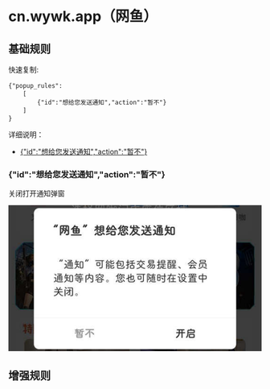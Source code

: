 # cn.wywk.app（网鱼）

## 基础规则

快速复制:
```
{"popup_rules":
    [
        {"id":"想给您发送通知","action":"暂不"}
    ]
}
```
详细说明：
- [{"id":"想给您发送通知","action":"暂不"}](#id想给您发送通知action暂不)

### {"id":"想给您发送通知","action":"暂不"}
关闭打开通知弹窗

![](./assets/打开通知弹窗.jpg)


## 增强规则
